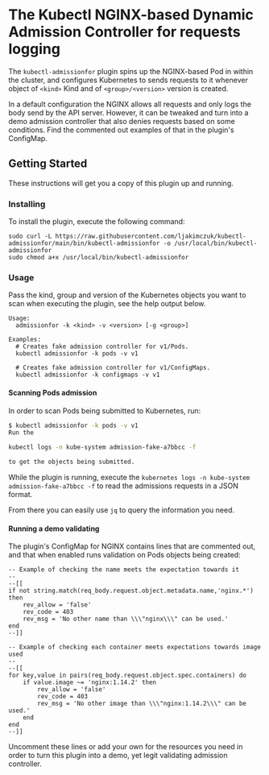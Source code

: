 # The Kubectl NGINX-based Dynamic Admission Controller for requests logging

The `kubectl-admissionfor` plugin spins up the NGINX-based Pod in within the cluster, and configures Kubernetes to sends requests to it whenever object of `<kind>` Kind and of `<group>/<version>` version is created.

In a default configuration the NGINX allows all requests and only logs the body send by the API server. However, it
can be tweaked and turn into a demo admission controller that also denies requests based on some conditions. Find
the commented out examples of that in the plugin's ConfigMap.

## Getting Started

These instructions will get you a copy of this plugin up and running.

### Installing

To install the plugin, execute the following command:

```
sudo curl -L https://raw.githubusercontent.com/ljakimczuk/kubectl-admissionfor/main/bin/kubectl-admissionfor -o /usr/local/bin/kubectl-admissionfor
sudo chmod a+x /usr/local/bin/kubectl-admissionfor
```

### Usage

Pass the kind, group and version of the Kubernetes objects you want to scan when executing the plugin, see the help
output below.

```
Usage:
  admissionfor -k <kind> -v <version> [-g <group>]

Examples:
  # Creates fake admission controller for v1/Pods.
  kubectl admissionfor -k pods -v v1

  # Creates fake admission controller for v1/ConfigMaps.
  kubectl admissionfor -k configmaps -v v1
```

#### Scanning Pods admission

In order to scan Pods being submitted to Kubernetes, run:

```sh
$ kubectl admissionfor -k pods -v v1
Run the

kubectl logs -n kube-system admission-fake-a7bbcc -f

to get the objects being submitted.
```

While the plugin is running, execute the `kubernetes logs -n kube-system admission-fake-a7bbcc -f` to read the
admissions requests in a JSON format.

From there you can easily use `jq` to query the information you need.

#### Running a demo validating

The plugin's ConfigMap for NGINX contains lines that are commented out, and that when enabled runs validation on
Pods objects being created:

```text
-- Example of checking the name meets the expectation towards it
--
--[[
if not string.match(req_body.request.object.metadata.name,'nginx.*') then
    rev_allow = 'false'
    rev_code = 403
    rev_msg = 'No other name than \\\"nginx\\\" can be used.'
end
--]]

-- Example of checking each container meets expectations towards image used
--
--[[
for key,value in pairs(req_body.request.object.spec.containers) do
    if value.image ~= 'nginx:1.14.2' then
        rev_allow = 'false'
        rev_code = 403
        rev_msg = 'No other image than \\\"nginx:1.14.2\\\" can be used.'
    end
end
--]]
```

Uncomment these lines or add your own for the resources you need in order to turn this plugin into a demo, yet legit validating admission controller.
